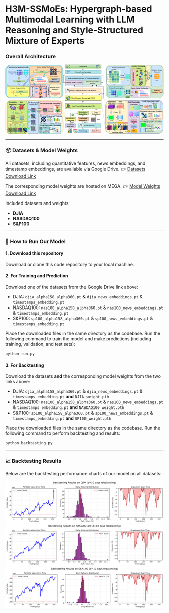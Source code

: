 # H3M-SSMoEs: Hypergraph-based Multimodal Learning with LLM Reasoning and Style-Structured Mixture of Experts

### Overall Architecture
![Model Framework](https://github.com/PeilinTime/H3M-SSMoEs/blob/main/figure/overview%20of%20H3M-SSMoEs.png)

---




### 📦 Datasets & Model Weights

All datasets, including quantitative features, news embeddings, and timestamp embeddings, are available via Google Drive. 👉 [Datasets Download Link](https://drive.google.com/drive/folders/1kJobHYib_WSwQHHU958sh0gKRgyA-Lu7?usp=sharing)

The corresponding model weights are hosted on MEGA. 👉 [Model Weights Download Link](https://mega.nz/folder/HMdSySAQ#jtR8Y5BdtmtCr3XhrxYnQQ)

Included datasets and weights:

* **DJIA**
* **NASDAQ100**
* **S&P100**

---

### 🚀 How to Run Our Model

#### 1. Download this repository

Download or clone this code repository to your local machine.

#### 2. For Training and Prediction

Download one of the datasets from the Google Drive link above:

* DJIA: `djia_alpha158_alpha360.pt` & `djia_news_embeddings.pt` & `timestamps_embedding.pt`
* NASDAQ100: `nas100_alpha158_alpha360.pt` & `nas100_news_embeddings.pt` & `timestamps_embedding.pt`
* S&P100: `sp100_alpha158_alpha360.pt` & `sp100_news_embeddings.pt` & `timestamps_embedding.pt`

Place the downloaded files in the same directory as the codebase.
Run the following command to train the model and make predictions (including training, validation, and test sets):

```bash
python run.py
```

#### 3. For Backtesting

Download the datasets **and** the corresponding model weights from the two links above:

* DJIA: `djia_alpha158_alpha360.pt` & `djia_news_embeddings.pt` & `timestamps_embedding.pt` **and** `DJIA_weight.pth`
* NASDAQ100: `nas100_alpha158_alpha360.pt` & `nas100_news_embeddings.pt` & `timestamps_embedding.pt` **and** `NASDAQ100_weight.pth`
* S&P100: `sp100_alpha158_alpha360.pt` & `sp100_news_embeddings.pt` & `timestamps_embedding.pt` **and** `SP100_weight.pth`

Place the downloaded files in the same directory as the codebase.
Run the following command to perform backtesting and results:

```bash
python backtesting.py
```

---

### 📈 Backtesting Results

Below are the backtesting performance charts of our model on all datasets:

![Backtesting_result_DJIA](https://github.com/PeilinTime/H3M-SSMoEs/blob/main/figure/Backtesting_result_DJIA.png)
![Backtesting_result_NASDAQ100](https://github.com/PeilinTime/H3M-SSMoEs/blob/main/figure/Backtesting_result_NASDAQ100.png)
![Backtesting_result_S&P100](https://github.com/PeilinTime/H3M-SSMoEs/blob/main/figure/Backtesting_result_SP100.png)

